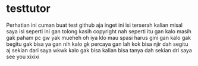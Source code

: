 # testtutor
Perhatian ini cuman buat test github aja
inget ini isi terserah kalian
misal saya isi seperti ini
gan tolong kasih copyright
nah seperti itu gan
kalo masih gak paham pc gw yak mueheh
oh iya klo mau spasi harus gini gan
kalo gak begitu gak bisa ya gan
nih kalo gk percaya gan
lah kok bisa njir
dah segitu aj
sekian dari saya wkwk
kalo gak bisa kalian bisa tanya
dah sekian dri saya
see you xixixi 

